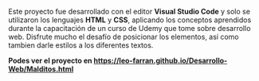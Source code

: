 <p>Este proyecto fue desarrollado con el editor <b>Visual Studio Code</b> y solo se utilizaron los lenguajes <b>HTML</b> y <b>CSS</b>,
aplicando los conceptos aprendidos durante la capacitación de un curso de Udemy que tome sobre desarrollo web. Disfrute mucho el desafío de posicionar los elementos, 
así como tambien darle estilos a los diferentes textos.</p>

<b>Podes ver el proyecto en https://leo-farran.github.io/Desarrollo-Web/Malditos.html</b>
